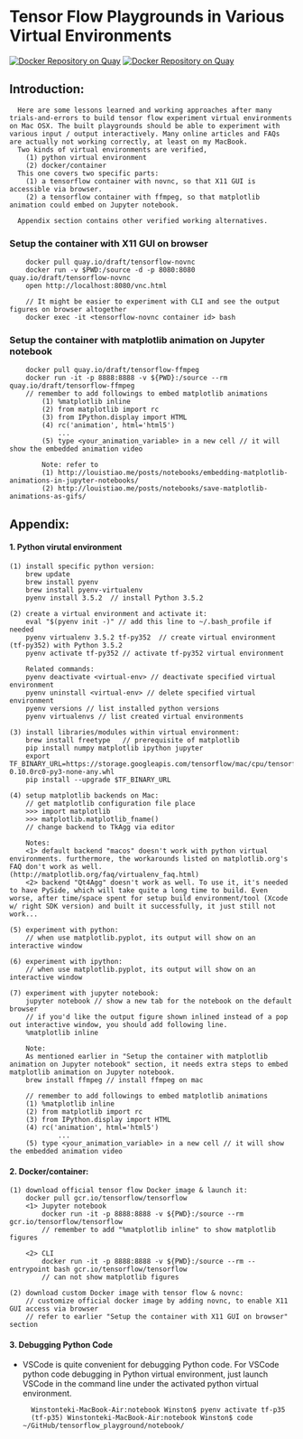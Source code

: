# Tensor Flow Playgrounds in Various Virtual Environments 
[![Docker Repository on Quay](https://quay.io/repository/draft/tensorflow-novnc/status "Docker Repository on Quay")](https://quay.io/repository/draft/tensorflow-novnc) 
[![Docker Repository on Quay](https://quay.io/repository/draft/tensorflow-ffmpeg/status "Docker Repository on Quay")](https://quay.io/repository/draft/tensorflow-ffmpeg)

## Introduction: 
      Here are some lessons learned and working approaches after many trials-and-errors to build tensor flow experiment virtual environments on Mac OSX. The built playgrounds should be able to experiment with various input / output interactively. Many online articles and FAQs are actually not working correctly, at least on my MacBook. 
      Two kinds of virtual environments are verified, 
        (1) python virtual environment
        (2) docker/container
      This one covers two specific parts:
        (1) a tensorflow container with novnc, so that X11 GUI is accessible via browser. 
        (2) a tensorflow container with ffmpeg, so that matplotlib animation could embed on Jupyter notebook. 
        
      Appendix section contains other verified working alternatives.  

### Setup the container with X11 GUI on browser
        docker pull quay.io/draft/tensorflow-novnc
        docker run -v $PWD:/source -d -p 8080:8080 quay.io/draft/tensorflow-novnc
        open http://localhost:8080/vnc.html

        // It might be easier to experiment with CLI and see the output figures on browser altogether
        docker exec -it <tensorflow-novnc container id> bash

### Setup the container with matplotlib animation on Jupyter notebook
        docker pull quay.io/draft/tensorflow-ffmpeg
        docker run -it -p 8888:8888 -v ${PWD}:/source --rm quay.io/draft/tensorflow-ffmpeg
        // remember to add followings to embed matplotlib animations
            (1) %matplotlib inline
            (2) from matplotlib import rc
            (3) from IPython.display import HTML
            (4) rc('animation', html='html5') 
	            ...
            (5) type <your_animation_variable> in a new cell // it will show the embedded animation video

            Note: refer to
            (1) http://louistiao.me/posts/notebooks/embedding-matplotlib-animations-in-jupyter-notebooks/
            (2) http://louistiao.me/posts/notebooks/save-matplotlib-animations-as-gifs/   

## Appendix:
#### 1. Python virutal environment 
    (1) install specific python version:
        brew update
        brew install pyenv 
        brew install pyenv-virtualenv
        pyenv install 3.5.2  // install Python 3.5.2
        
    (2) create a virtual environment and activate it:
        eval "$(pyenv init -)" // add this line to ~/.bash_profile if needed
        pyenv virtualenv 3.5.2 tf-py352  // create virtual environment (tf-py352) with Python 3.5.2
        pyenv activate tf-py352 // activate tf-py352 virtual environment
        
        Related commands:
        pyenv deactivate <virtual-env> // deactivate specified virtual environment
        pyenv uninstall <virtual-env> // delete specified virtual environment
        pyenv versions // list installed python versions
        pyenv virtualenvs // list created virtual environments

    (3) install libraries/modules within virtual environment:
    	brew install freetype   // prerequisite of matplotlib
        pip install numpy matplotlib ipython jupyter
        export TF_BINARY_URL=https://storage.googleapis.com/tensorflow/mac/cpu/tensorflow-0.10.0rc0-py3-none-any.whl
        pip install --upgrade $TF_BINARY_URL
        
    (4) setup matplotlib backends on Mac:
        // get matplotlib configuration file place
        >>> import matplotlib
        >>> matplotlib.matplotlib_fname()
        // change backend to TkAgg via editor
        
        Notes:
        <1> default backend "macos" doesn't work with python virtual environments. furthermore, the workarounds listed on matplotlib.org's FAQ don't work as well. (http://matplotlib.org/faq/virtualenv_faq.html)
        <2> backend "Qt4Agg" doesn't work as well. To use it, it's needed to have PySide, which will take quite a long time to build. Even worse, after time/space spent for setup build environment/tool (Xcode w/ right SDK version) and built it successfully, it just still not work...
    
    (5) experiment with python: 
        // when use matplotlib.pyplot, its output will show on an interactive window 
        
    (6) experiment with ipython:
        // when use matplotlib.pyplot, its output will show on an interactive window
        
    (7) experiment with jupyter notebook:
        jupyter notebook // show a new tab for the notebook on the default browser 
        // if you'd like the output figure shown inlined instead of a pop out interactive window, you should add following line.
        %matplotlib inline

        Note:
        As mentioned earlier in "Setup the container with matplotlib animation on Jupyter notebook" section, it needs extra steps to embed matplotlib animation on Jupyter notebook.
        brew install ffmpeg // install ffmpeg on mac
        
        // remember to add followings to embed matplotlib animations
        (1) %matplotlib inline
        (2) from matplotlib import rc
        (3) from IPython.display import HTML
        (4) rc('animation', html='html5') 
	            ...
        (5) type <your_animation_variable> in a new cell // it will show the embedded animation video
        
#### 2. Docker/container:
    (1) download official tensor flow Docker image & launch it:
        docker pull gcr.io/tensorflow/tensorflow
        <1> Jupyter notebook
            docker run -it -p 8888:8888 -v ${PWD}:/source --rm gcr.io/tensorflow/tensorflow
            // remember to add "%matplotlib inline" to show matplotlib figures
            
        <2> CLI
            docker run -it -p 8888:8888 -v ${PWD}:/source --rm --entrypoint bash gcr.io/tensorflow/tensorflow
            // can not show matplotlib figures
            
    (2) download custom Docker image with tensor flow & novnc:
        // customize official docker image by adding novnc, to enable X11 GUI access via browser
        // refer to earlier "Setup the container with X11 GUI on browser" section

#### 3. Debugging Python Code
* VSCode is quite convenient for debugging Python code. For VSCode python code debugging in Python virtual environment, just launch VSCode in the command line under the activated python virtual environment. 

		Winstonteki-MacBook-Air:notebook Winston$ pyenv activate tf-p35
		(tf-p35) Winstonteki-MacBook-Air:notebook Winston$ code ~/GitHub/tensorflow_playground/notebook/
